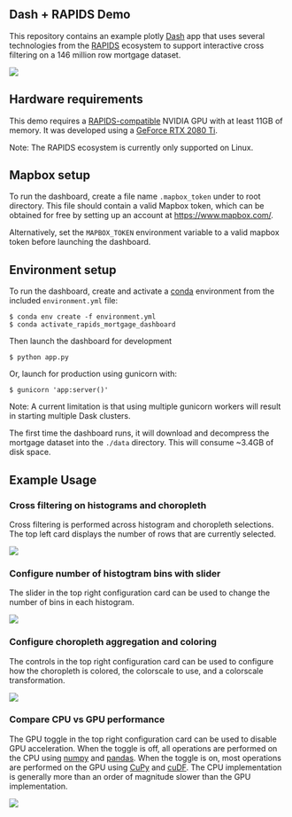## Dash + RAPIDS Demo
This repository contains an example plotly [Dash](https://plot.ly/dash/) app that uses several technologies from the [RAPIDS](https://rapids.ai/) ecosystem to support interactive cross filtering on a 146 million row mortgage dataset.

![](images/overview.png)

## Hardware requirements
This demo requires a [RAPIDS-compatible](https://rapids.ai/start.html) NVIDIA GPU with at least 11GB of memory. It was developed using a [GeForce RTX 2080 Ti](https://www.nvidia.com/en-us/geforce/graphics-cards/rtx-2080-ti/).

Note: The RAPIDS ecosystem is currently only supported on Linux.

## Mapbox setup
To run the dashboard, create a file name `.mapbox_token` under to root directory. This file should contain a valid Mapbox token, which can be obtained for free by setting up an account at https://www.mapbox.com/.

Alternatively, set the `MAPBOX_TOKEN` environment variable to a valid mapbox token before launching the dashboard. 

## Environment setup
To run the dashboard, create and activate a [conda](https://docs.conda.io/en/latest/) environment from the included `environment.yml` file: 
```
$ conda env create -f environment.yml
$ conda activate_rapids_mortgage_dashboard
```

Then launch the dashboard for development
```
$ python app.py
``` 

Or, launch for production using gunicorn with:
```
$ gunicorn 'app:server()'
```

Note: A current limitation is that using multiple gunicorn workers will result in starting multiple Dask clusters.

The first time the dashboard runs, it will download and decompress the mortgage dataset into the `./data` directory. This will consume ~3.4GB of disk space. 

## Example Usage
### Cross filtering on histograms and choropleth
Cross filtering is performed across histogram and choropleth selections.  The top left card displays the number of rows that are currently selected.

![](images/cross-filter.gif)

### Configure number of histogtram bins with slider
The slider in the top right configuration card can be used to change the number of bins in each histogram.

![](images/bin-slider.gif)

### Configure choropleth aggregation and coloring
The controls in the top right configuration card can be used to configure how the choropleth is colored, the colorscale to use, and a colorscale transformation.
  
![](images/color-config.gif)

### Compare CPU vs GPU performance
The GPU toggle in the top right configuration card can be used to disable GPU acceleration. When the toggle is off, all operations are performed on the CPU using [numpy](https://numpy.org/) and [pandas](https://pandas.pydata.org/). When the toggle is on, most operations are performed on the GPU using [CuPy](https://cupy.chainer.org/) and [cuDF](https://github.com/rapidsai/cudf).  The CPU implementation is generally more than an order of magnitude slower than the GPU implementation. 

![](images/cpu-vs-gpu.gif)
